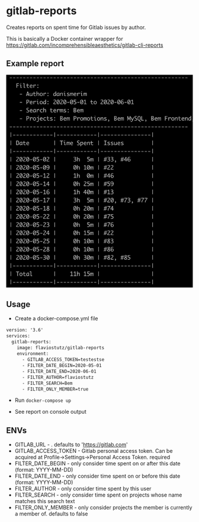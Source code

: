 # gitlab-reports
Creates reports on spent time for Gitlab issues by author.

This is basically a Docker container wrapper for https://gitlab.com/incomprehensibleaesthetics/gitlab-cli-reports

## Example report

<img src="sample1.png" width=600 />

## Usage

* Create a docker-compose.yml file

```
version: '3.6'
services:
  gitlab-reports:
    image: flaviostutz/gitlab-reports
    environment:
      - GITLAB_ACCESS_TOKEN=testestse
      - FILTER_DATE_BEGIN=2020-05-01
      - FILTER_DATE_END=2020-06-01
      - FILTER_AUTHOR=flaviostutz
      - FILTER_SEARCH=Bem
      - FILTER_ONLY_MEMBER=true
```

* Run ```docker-compose up```

* See report on console output

## ENVs

* GITLAB_URL - . defaults to 'https://gitlab.com'
* GITLAB_ACCESS_TOKEN - Gitlab personal access token. Can be acquired at Profile->Settings->Personal Access Token. required
* FILTER_DATE_BEGIN - only consider time spent on or after this date (format: YYYY-MM-DD)
* FILTER_DATE_END - only consider time spent on or before this date (format: YYYY-MM-DD)
* FILTER_AUTHOR - only consider time spent by this user
* FILTER_SEARCH - only consider time spent on projects whose name matches this search text
* FILTER_ONLY_MEMBER - only consider projects the member is currently a member of. defaults to false
